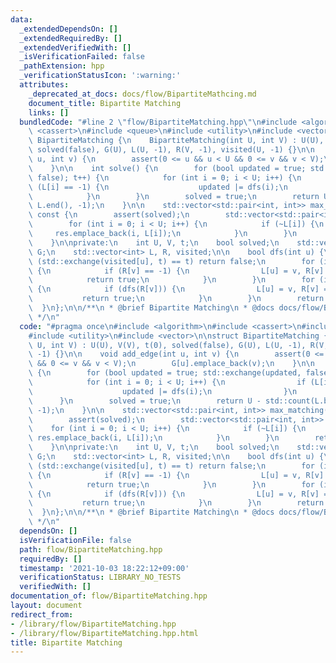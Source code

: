 ```yaml
---
data:
  _extendedDependsOn: []
  _extendedRequiredBy: []
  _extendedVerifiedWith: []
  _isVerificationFailed: false
  _pathExtension: hpp
  _verificationStatusIcon: ':warning:'
  attributes:
    _deprecated_at_docs: docs/flow/BipartiteMathcing.md
    document_title: Bipartite Matching
    links: []
  bundledCode: "#line 2 \"flow/BipartiteMatching.hpp\"\n#include <algorithm>\n#include\
    \ <cassert>\n#include <queue>\n#include <utility>\n#include <vector>\n\nstruct\
    \ BipartiteMatching {\n    BipartiteMatching(int U, int V) : U(U), V(V), t(0),\
    \ solved(false), G(U), L(U, -1), R(V, -1), visited(U, -1) {}\n\n    void add_edge(int\
    \ u, int v) {\n        assert(0 <= u && u < U && 0 <= v && v < V);\n        G[u].emplace_back(v);\n\
    \    }\n\n    int solve() {\n        for (bool updated = true; std::exchange(updated,\
    \ false); t++) {\n            for (int i = 0; i < U; i++) {\n                if\
    \ (L[i] == -1) {\n                    updated |= dfs(i);\n                }\n\
    \            }\n        }\n        solved = true;\n        return U - std::count(L.begin(),\
    \ L.end(), -1);\n    }\n\n    std::vector<std::pair<int, int>> max_matching()\
    \ const {\n        assert(solved);\n        std::vector<std::pair<int, int>> res;\n\
    \        for (int i = 0; i < U; i++) {\n            if (~L[i]) {\n           \
    \     res.emplace_back(i, L[i]);\n            }\n        }\n        return res;\n\
    \    }\n\nprivate:\n    int U, V, t;\n    bool solved;\n    std::vector<std::vector<int>>\
    \ G;\n    std::vector<int> L, R, visited;\n\n    bool dfs(int u) {\n        if\
    \ (std::exchange(visited[u], t) == t) return false;\n        for (int& v : G[u])\
    \ {\n            if (R[v] == -1) {\n                L[u] = v, R[v] = u;\n    \
    \            return true;\n            }\n        }\n        for (int& v : G[u])\
    \ {\n            if (dfs(R[v])) {\n                L[u] = v, R[v] = u;\n     \
    \           return true;\n            }\n        }\n        return false;\n  \
    \  }\n};\n\n/**\n * @brief Bipartite Matching\n * @docs docs/flow/BipartiteMathcing.md\n\
    \ */\n"
  code: "#pragma once\n#include <algorithm>\n#include <cassert>\n#include <queue>\n\
    #include <utility>\n#include <vector>\n\nstruct BipartiteMatching {\n    BipartiteMatching(int\
    \ U, int V) : U(U), V(V), t(0), solved(false), G(U), L(U, -1), R(V, -1), visited(U,\
    \ -1) {}\n\n    void add_edge(int u, int v) {\n        assert(0 <= u && u < U\
    \ && 0 <= v && v < V);\n        G[u].emplace_back(v);\n    }\n\n    int solve()\
    \ {\n        for (bool updated = true; std::exchange(updated, false); t++) {\n\
    \            for (int i = 0; i < U; i++) {\n                if (L[i] == -1) {\n\
    \                    updated |= dfs(i);\n                }\n            }\n  \
    \      }\n        solved = true;\n        return U - std::count(L.begin(), L.end(),\
    \ -1);\n    }\n\n    std::vector<std::pair<int, int>> max_matching() const {\n\
    \        assert(solved);\n        std::vector<std::pair<int, int>> res;\n    \
    \    for (int i = 0; i < U; i++) {\n            if (~L[i]) {\n               \
    \ res.emplace_back(i, L[i]);\n            }\n        }\n        return res;\n\
    \    }\n\nprivate:\n    int U, V, t;\n    bool solved;\n    std::vector<std::vector<int>>\
    \ G;\n    std::vector<int> L, R, visited;\n\n    bool dfs(int u) {\n        if\
    \ (std::exchange(visited[u], t) == t) return false;\n        for (int& v : G[u])\
    \ {\n            if (R[v] == -1) {\n                L[u] = v, R[v] = u;\n    \
    \            return true;\n            }\n        }\n        for (int& v : G[u])\
    \ {\n            if (dfs(R[v])) {\n                L[u] = v, R[v] = u;\n     \
    \           return true;\n            }\n        }\n        return false;\n  \
    \  }\n};\n\n/**\n * @brief Bipartite Matching\n * @docs docs/flow/BipartiteMathcing.md\n\
    \ */\n"
  dependsOn: []
  isVerificationFile: false
  path: flow/BipartiteMatching.hpp
  requiredBy: []
  timestamp: '2021-10-03 18:22:12+09:00'
  verificationStatus: LIBRARY_NO_TESTS
  verifiedWith: []
documentation_of: flow/BipartiteMatching.hpp
layout: document
redirect_from:
- /library/flow/BipartiteMatching.hpp
- /library/flow/BipartiteMatching.hpp.html
title: Bipartite Matching
---
```

